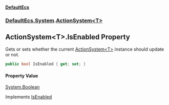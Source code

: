 #### [DefaultEcs](DefaultEcs.md 'DefaultEcs')
### [DefaultEcs.System](DefaultEcs.md#DefaultEcs_System 'DefaultEcs.System').[ActionSystem&lt;T&gt;](ActionSystem_T_.md 'DefaultEcs.System.ActionSystem&lt;T&gt;')
## ActionSystem&lt;T&gt;.IsEnabled Property
Gets or sets whether the current [ActionSystem&lt;T&gt;](ActionSystem_T_.md 'DefaultEcs.System.ActionSystem&lt;T&gt;') instance should update or not.  
```csharp
public bool IsEnabled { get; set; }
```
#### Property Value
[System.Boolean](https://docs.microsoft.com/en-us/dotnet/api/System.Boolean 'System.Boolean')

Implements [IsEnabled](ISystem_T__IsEnabled.md 'DefaultEcs.System.ISystem&lt;T&gt;.IsEnabled')  
